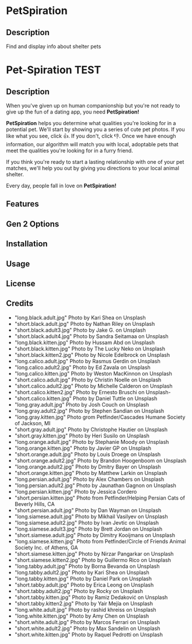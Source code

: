 # PetSpiration

## Description

Find and display info about shelter pets

# Pet-Spiration TEST

## Description

When you've given up on human companionship but you're not ready to give up the fun of a dating app, you need **PetSpiration!**

**PetSpiration** helps you determine what qualities you're looking for in a potential pet. We'll start by showing you a series of cute pet photos. If you like what you see, click 👍. If you don't, click 👎. Once we have enough information, our algorithm will match you with local, adoptable pets that meet the qualities you're looking for in a furry friend.

If you think you're ready to start a lasting relationship with one of your pet matches, we'll help you out by giving you directions to your local animal shelter.

Every day, people fall in love on **PetSpiration!**

## Features

## Gen 2 Options

## Installation

## Usage

## License

## Credits

- "long.black.adult.jpg" Photo by Kari Shea on Unsplash
- "short.black.adult.jpg" Photo by Nathan Riley on Unsplash
- "short.black.adult3.jpg" Photo by Jake G. on Unsplash
- "short.black.adult4.jpg" Photo by Sandra Seitamaa on Unsplash
- "long.black.kitten.jpg" Photo by Hussam Abd on Unsplash
- "short.black.kitten.jpg" Photo by The Lucky Neko on Unsplash
- "short.black.kitten2.jpg" Photo by Nicole Edelbrock on Unsplash
- "long.calico.adult.jpg" Photo by Rasmus Gerdin on Unsplash
- "long.calico.adult2.jpg" Photo by Ed Zavala on Unsplash
- "long.calico.kitten.jpg" Photo by Weston MacKinnon on Unsplash
- "short.calico.adult.jpg" Photo by Christin Noelle on Unsplash
- "short.calico.adult2.jpg" Photo by Michelle Calderon on Unsplash
- "short.calico.kitten2.jpg" Photo by Ernesto Bruschi on Unsplash-
- "short.calico.kitten.jpg" Photo by Daniel Tuttle on Unsplash
- "long.gray.adult.jpg" Photo by Josh Couch on Unsplash
- "long.gray.adult2.jpg" Photo by Stephen Sandian on Unsplash
- "long.gray.kitten.jpg" Photo grom Petfinder/Cascades Humane Society of Jackson, MI
- "short.gray.adult.jpg" Photo by Christophe Hautier on Unsplash
- "short.gray.kitten.jpg" Photo by Heri Susilo on Unsplash
- "long.orange.adult.jpg" Photo by Stephanie Moody on Unsplash
- "long.orange.kitten.jpg" Photo by Javier GP on Unsplash
- "short.orange.adult.jpg" Photo by Louis Droege on Unsplash
- "short.orange.adult2.jpg" Photo by Brandon Hoogenboom on Unsplash
- "long.orange.adult2.jpg" Photo by Dmitry Bayer on Unsplash
- "short.orange.kitten.jpg" Photo by Matthew Larkin on Unsplash
- "long.persian.adult.jpg" Photo by Alex Chambers on Unsplash
- "long.persian.adult2.jpg" Photo by Jaunathan Gagnon on Unsplash
- "long.persian.kitten.jpg" Photo by Jessica Cordero
- "short.persian.kitten.jpg" Photo from Petfinder/Helping Persian Cats of Beverly Hills, CA
- "short.persian.adult.jpg" Photo by Dan Wayman on Unsplash
- "long.siamese.adult.jpg" Photo by Mikhail Vasilyev on Unsplash
- "long.siamese.adult2.jpg" Photo by Ivan Jevtic on Unsplash
- "long.siamese.adult3.jpg" Photo by Brett Jordan on Unsplash
- "short.siamese.adult.jpg" Photo by Dimitry Kooijmans on Unsplash
- "long.siamese.kitten.jpg" Photo from Petfinder/Circle of Friends Animal Society Inc. of Athens, GA
- "short.siamese.kitten.jpg" Photo by Nirzar Pangarkar on Unsplash
- "short.siamese.kitten2.jpg" Photo by Guillermo Rico on Unsplash
- "long.tabby.adult.jpg" Photo by Borna Bevanda on Unsplash
- "long.tabby.adult2.jpg" Photo by Kari Shea on Unsplash
- "long.tabby.kitten.jpg" Photo by Daniel Park on Unsplash
- "short.tabby.adult.jpg" Photo by Erica Leong on Unsplash
- "short.tabby.adult2.jpg" Photo by Rocky on Unsplash
- "short.tabby.kitten.jpg" Photo by Ramiz Dedaković on Unsplash
- "short.tabby.kitten2.jpg" Photo by Yair Mejía on Unsplash
- "long.white.adult.jpg" Photo by rashid khreiss on Unsplash
- "long.white.kitten.jpg" Photo by Amy Chen on Unsplash
- "short.white.adult.jpg" Photo by Marcos Ferrari on Unsplash
- "short.white.adult2.jpg" Photo by Max Sandelin on Unsplash
- "short.white.kitten.jpg" Photo by Raquel Pedrotti on Unsplash

